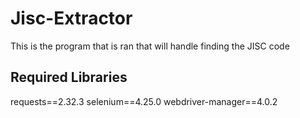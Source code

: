# Jisc-Extractor

This is the program that is ran that will handle finding the JISC code

## Required Libraries

requests==2.32.3
selenium==4.25.0
webdriver-manager==4.0.2
